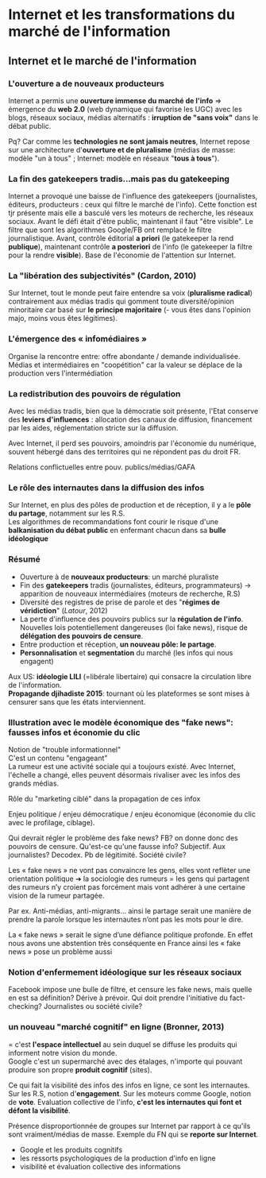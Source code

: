 # Internet et les transformations du marché de l'information

## Internet et le marché de l'information

### L'ouverture a de nouveaux producteurs

Internet a permis une **ouverture immense du marché de l'info** =&gt; émergence du **web 2.0** \(web dynamique qui favorise les UGC\) avec les blogs, réseaux sociaux, médias alternatifs : **irruption de "sans voix"** dans le débat public.

Pq? Car comme les **technologies ne sont jamais neutres**, Internet repose sur une architecture d'**ouverture et de pluralisme** \(médias de masse: modèle "un à tous" ; Internet: modèle en réseaux "**tous à tous**"\).

### La fin des gatekeepers tradis...mais pas du gatekeeping

Internet a provoqué une baisse de l'influence des gatekeepers \(journalistes, éditeurs, producteurs : ceux qui filtre le marché de l'info\). Cette fonction est tjr présente mais elle a basculé vers les moteurs de recherche, les réseaux sociaux. Avant le défi était d'être public, maintenant il faut "être visible". Le filtre que sont les algorithmes Google/FB ont remplacé le filtre journalistique. Avant, contrôle éditorial **a priori** \(le gatekeeper la rend **publique**\), maintenant contrôle **a posteriori** de l'info \(le gatekeeper la filtre pour la rendre **visible**\). Base de l'économie de l'attention sur Internet.

### La "libération des subjectivités" \(Cardon, 2010\)

Sur Internet, tout le monde peut faire entendre sa voix \(**pluralisme radical**\) contrairement aux médias tradis qui gomment toute diversité/opinion minoritaire car basé sur **le principe majoritaire** \(- vous êtes dans l'opinion majo, moins vous êtes légitimes\).

### L'émergence des « infomédiaires »

Organise la rencontre entre: offre abondante / demande individualisée. Médias et intermédiaires en "coopétition" car la valeur se déplace de la production vers l'intermédiation

### La redistribution des pouvoirs de régulation

Avec les médias tradis, bien que la démocratie soit présente, l'Etat conserve des **leviers d'influences** : allocation des canaux de diffusion, financement par les aides, réglementation stricte sur la diffusion.

Avec Internet, il perd ses pouvoirs, amoindris par l'économie du numérique, souvent hébergé dans des territoires qui ne répondent pas du droit FR.

Relations conflictuelles entre pouv. publics/médias/GAFA

### Le rôle des internautes dans la diffusion des infos

Sur Internet, en plus des pôles de production et de réception, il y a le **pôle du partage**, notamment sur les R.S.  
Les algorithmes de recommandations font courir le risque d'une **balkanisation du débat public** en enfermant chacun dans sa **bulle idéologique**

### Résumé

* Ouverture à de **nouveaux producteurs**: un marché pluraliste
* Fin des **gatekeepers** tradis \(journalistes, éditeurs, programmateurs\) -&gt; apparition de nouveaux intermédiaires \(moteurs de recherche, R.S\)
* Diversité des registres de prise de parole et des "**régimes de véridiction**" \(_Latour_, 2012\)
* La perte d'influence des pouvoirs publics sur la **régulation de l'info**. Nouvelles lois potentiellement dangereuses \(loi fake news\), risque de **délégation des pouvoirs de censure**.
* Entre production et réception, **un nouveau pôle: le partage**.
* **Personnalisation** et **segmentation** du marché \(les infos qui nous engagent\)

Aux US: **idéologie LILI** \(=libérale libertaire\) qui consacre la circulation libre de l'information.  
**Propagande djihadiste 2015**: tournant où les plateformes se sont mises à censurer sans que les états interviennent.

### Illustration avec le modèle économique des "fake news": fausses infos et économie du clic

Notion de "trouble informationnel"  
C'est un contenu "engageant"  
La rumeur est une activité sociale qui a toujours existé. Avec Internet, l'échelle a changé, elles peuvent désormais rivaliser avec les infos des grands médias.

Rôle du "marketing ciblé" dans la propagation de ces infox

Enjeu politique / enjeu démocratique / enjeu économique \(économie du clic avec le profilage, ciblage\).

Qui devrait régler le problème des fake news? FB? on donne donc des pouvoirs de censure. Qu'est-ce qu'une fausse info? Subjectif. Aux journalistes? Decodex. Pb de légitimité. Société civile?

Les « fake news » ne vont pas convaincre les gens, elles vont reflèter une orientation politique ➔ la sociologie des rumeurs = les gens qui partagent des rumeurs n’y croient pas forcément mais vont adhérer à une certaine vision de la rumeur partagée.

Par ex. Anti-médias, anti-migrants... ainsi le partage serait une manière de prendre la parole lorsque les internautes n’ont pas les mots pour le dire.

La « fake news » serait le signe d’une défiance politique profonde. En effet nous avons une abstention très conséquente en France ainsi les « fake news » pose un problème aussi

### Notion d'enfermement idéologique sur les réseaux sociaux

Facebook impose une bulle de filtre, et censure les fake news, mais quelle en est sa définition? Dérive à prévoir. Qui doit prendre l'initiative du fact-checking? Journalistes ou société civile?

### un nouveau "marché cognitif" en ligne \(Bronner, 2013\)

= c'est **l'espace intellectuel** au sein duquel se diffuse les produits qui informent notre vision du monde.  
Google c'est un supermarché avec des étalages, n'importe qui pouvant produire son propre **produit cognitif** \(sites\).

Ce qui fait la visibilité des infos des infos en ligne, ce sont les internautes. Sur les R.S, notion d'**engagement**. Sur les moteurs comme Google, notion de **vote**. Evaluation collective de l'info, **c'est les internautes qui font et défont la visibilité**.

Présence disproportionnée de groupes sur Internet par rapport à ce qu'ils sont vraiment/médias de masse. Exemple du FN qui se **reporte sur Internet**.

* Google et les produits cognitifs
* les ressorts psychologiques de la production d'info en ligne
* visibilité et évaluation collective des informations

